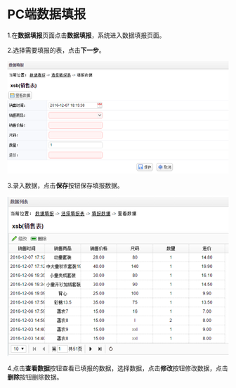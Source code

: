 # PC端数据填报

1.在**数据填报**页面点击**数据填报**，系统进入数据填报页面。

2.选择需要填报的表，点击**下一步**。

![数据填报图片](QQ图片20161207181614.png)

3.录入数据，点击**保存**按钮保存填报数据。

![数据列表](QQ图片20161207182112.png)

4.点击**查看数据**按钮查看已填报的数据，选择数据，点击**修改**按钮修改数据，点击**删除**按钮删除数据。
